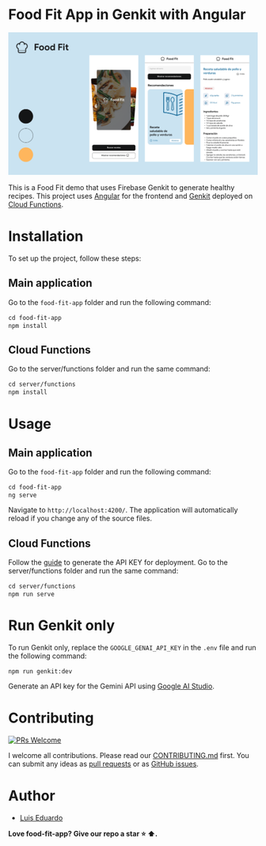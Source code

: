 # Food Fit App in Genkit with Angular

![Cover Food Fit App](cover.png "Cover Food Fit App")

This is a Food Fit demo that uses Firebase Genkit to generate healthy recipes. This project uses [Angular](https://angular.dev/) for the frontend and [Genkit](https://firebase.google.com/docs/genkit) deployed on [Cloud Functions](https://firebase.google.com/docs/functions).

# Installation

To set up the project, follow these steps:

## Main application

Go to the `food-fit-app` folder and run the following command:

```
cd food-fit-app
npm install
```

## Cloud Functions

Go to the server/functions folder and run the same command:

```
cd server/functions
npm install
```

# Usage

## Main application

Go to the `food-fit-app` folder and run the following command:

```
cd food-fit-app
ng serve
```

Navigate to `http://localhost:4200/`. The application will automatically reload if you change any of the source files.


## Cloud Functions

Follow the [guide](https://firebase.google.com/docs/genkit/cloud-run#make_api_credentials_available_to_deployed_flows) to generate the API KEY for deployment. Go to the server/functions folder and run the same command:

```
cd server/functions
npm run serve
```

# Run Genkit only

To run Genkit only, replace the `GOOGLE_GENAI_API_KEY` in the `.env` file and run the following command:

```
npm run genkit:dev
```

Generate an API key for the Gemini API using [Google AI Studio](https://aistudio.google.com/app/apikey).

# Contributing

[![PRs Welcome](https://img.shields.io/badge/PRs-welcome-brightgreen.svg?style=flat-square)](https://github.com/lperezp/food-fit-app/pulls)

I welcome all contributions. Please read our [CONTRIBUTING.md](https://github.com/lperezp/food-fit-app/blob/master/CONTRIBUTING.md) first. You can submit any ideas as [pull requests](https://github.com/lperezp/food-fit-app/pulls) or as [GitHub issues](https://github.com/lperezp/food-fit-app/issues).

# Author

- [Luis Eduardo](https://lperezp.dev/?utm_source=food-fit-app&utm_medium=readme&utm_campaign=food-fit-app&utm_id=github)

**Love food-fit-app? Give our repo a star :star: :arrow_up:.**